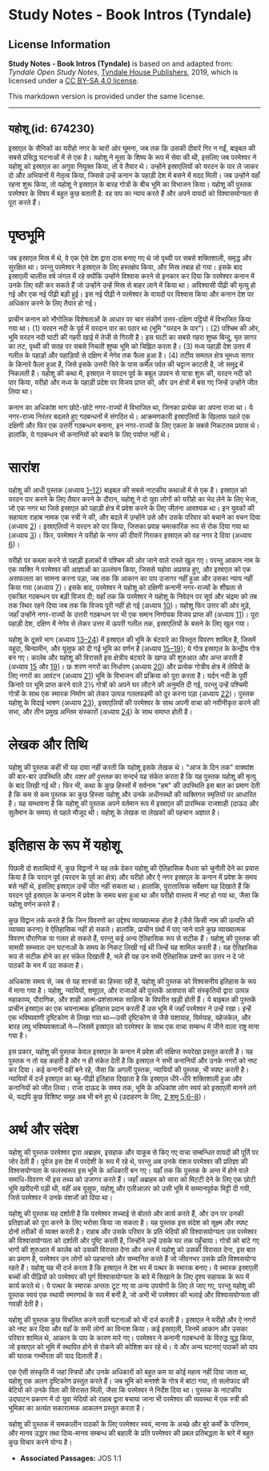 # Study Notes - Book Intros (Tyndale)

## License Information

**Study Notes - Book Intros (Tyndale)** is based on and adapted from: _Tyndale Open Study Notes_, [Tyndale House Publishers](https://tyndaleopenresources.com/), 2019, which is licensed under a [CC BY-SA 4.0 license](https://creativecommons.org/licenses/by-sa/4.0/legalcode.en).

This markdown version is provided under the same license.



--------------------------------

## यहोशू (id: 674230)

इस्राएल के सैनिकों का यरीहो नगर के चारों ओर घूमना, जब तक कि उसकी दीवारें गिर न गईं, बाइबल की सबसे प्रसिद्ध घटनाओं में से एक है। यहोशू ने मूसा के शिष्य के रूप में सेवा की थी, इसलिए जब परमेश्वर ने यहोशू को इस्राएल का अगुवा नियुक्त किया, तो वे तैयार थे। उन्होंने इस्राएलियों को यरदन के पार ले जाकर दो और अभियानों में नेतृत्व किया, जिससे उन्हें कनान के पहाड़ी देश में बसने में मदद मिली। जब उन्होंने वहाँ रहना शुरू किया, तो यहोशू ने इस्राएल के बारह गोत्रों के बीच भूमि का विभाजन किया। यहोशू की पुस्तक परमेश्वर के विषय में बहुत कुछ बताती है: वह पाप का न्याय करते हैं और अपने वायदों को विश्वासयोग्यता से पूरा करते हैं।

पृष्ठभूमि
=========

जब इस्राएल मिस्र में थे, वे एक ऐसे देश द्वारा दास बनाए गए थे जो पृथ्वी पर सबसे शक्तिशाली, समृद्ध और सुरक्षित था। परन्तु परमेश्वर ने इस्राएल के लिए हस्तक्षेप किया, और मिस्र तबाह हो गया। इसके बाद इस्राएली चालीस वर्ष जंगल में रहे क्योंकि उन्होंने विश्वास करने से इनकार कर दिया कि परमेश्वर कनान में उनके लिए वही कर सकते हैं जो उन्होंने उन्हें मिस्र से बाहर लाने में किया था। अविश्वासी पीढ़ी की मृत्यु हो गई और एक नई पीढ़ी बड़ी हुई। इस नई पीढ़ी ने परमेश्वर के वायदों पर विश्वास किया और कनान देश पर अधिकार करने के लिए तैयार हो गई।

प्राचीन कनान को भौगोलिक विशेषताओं के आधार पर चार संकीर्ण उत्तर\-दक्षिण पट्टियों में विभाजित किया गया था। (1\) यरदन नदी के पूर्व में यरदान पार का पठार था (भूमि "यरदन के पार")। (2\) पश्चिम की ओर, भूमि यरदन नदी घाटी की गहरी खाई में तेजी से गिरती है। इस घाटी का सबसे गहरा शुष्क बिन्दु, मृत सागर का तट, पृथ्वी की सतह पर सबसे निचली शुष्क भूमि को चिह्नित करता है। (3\) मध्य पहाड़ी देश उत्तर में गलील के पहाड़ों और पहाड़ियों से दक्षिण में नेगेव तक फैला हुआ है। (4\) तटीय समतल क्षेत्र भूमध्य सागर के किनारे फैला हुआ है, जिसे इसके उत्तरी सिरे के पास कर्मेल पर्वत की चट्टान काटती है, जो समुद्र में निकलती है। यहोशू की कथा में, इस्राएल ने यरदन पूर्व के बबूल उपवन से यात्रा शुरू की, यरदन नदी को पार किया, यरीहो और मध्य के पहाड़ी प्रदेश पर विजय प्राप्त की, और उन क्षेत्रों में बस गए जिन्हें उन्होंने जीत लिया था।

कनान का अधिकांश भाग छोटे\-छोटे नगर\-राज्यों में विभाजित था, जिनका प्रत्येक का अपना राजा था। ये नगर\-राज्य निरंतर बदलते हुए गठबन्धनों में संगठित थे। आक्रमणकारी इस्राएलियों के खिलाफ पहले एक दक्षिणी और फिर एक उत्तरी गठबन्धन बनाना, इन नगर\-राज्यों के लिए एकता के सबसे निकटतम प्रयास थे। हालांकि, ये गठबन्धन भी कनानियों को बचाने के लिए पर्याप्त नहीं थे।

सारांश
======

यहोशू की आधी पुस्तक (अध्याय [1–12](https://ref.ly/Josh1:1-Josh12:24)) बाइबल की सबसे नाटकीय कथाओं में से एक है। इस्राएल को यरदन पार करने के लिए तैयार करने के दौरान, यहोशू ने दो युवा लोगों को यरीहो का भेद लेने के लिए भेजा, जो एक नगर था जिसे इस्राएल को पहाड़ी क्षेत्र में प्रवेश करने के लिए जीतना आवश्यक था। इन युवकों की सहायता राहाब नामक एक स्त्री ने की, और बदले में उन्होंने उसे और उसके परिवार को बचाने का वचन दिया (अध्याय [2](https://ref.ly/Josh2:1-Josh2:24))। इस्राएलियों ने यरदन को पार किया, जिसका प्रवाह चमत्कारिक रूप से रोक दिया गया था (अध्याय [3](https://ref.ly/Josh3:1-Josh3:17))। फिर, परमेश्वर ने यरीहो के नगर की दीवारें गिराकर इस्राएल को वह नगर दे दिया (अध्याय [6](https://ref.ly/Josh6:1-Josh6:27))।

यरीहो पर कब्ज़ा करने से पहाड़ी इलाकों में पश्चिम की ओर जाने वाले रास्ते खुल गए। परन्तु आकान नाम के एक व्यक्ति ने परमेश्वर की आज्ञाओं का उल्लंघन किया, जिससे यहोवा अप्रसन्न हुए, और इस्राएल को एक असफलता का सामना करना पड़ा, जब तक कि आकान का पाप उजागर नहीं हुआ और उसका न्याय नहीं किया गया (अध्याय [7](https://ref.ly/Josh7:1-Josh7:26))। इसके बाद, परमेश्वर ने यहोशू को दक्षिणी कनानी नगर\-राज्यों के शीघ्रता से एकत्रित गठबन्धन पर बड़ी विजय दी; यहाँ तक कि परमेश्वर ने यहोशू के निवेदन पर सूर्य और चंद्रमा को तब तक स्थिर रहने दिया जब तक कि विजय पूरी नहीं हो गई (अध्याय [10](https://ref.ly/Josh10:1-Josh10:43))। यहोशू फिर उत्तर की ओर मुड़े, जहाँ उन्होंने नगर\-राज्यों के उत्तरी गठबन्धन पर भी एक समान निर्णायक विजय प्राप्त की (अध्याय [11](https://ref.ly/Josh11:1-Josh11:23))। पूरा पहाड़ी देश, दक्षिण में नेगेव से लेकर उत्तर में ऊपरी गलील तक, इस्राएलियों के बसने के लिए खुल गया।

यहोशू के दूसरे भाग (अध्याय [13–24](https://ref.ly/Josh13:1-Josh24:33)) में इस्राएल की भूमि के बंटवारे का विस्तृत विवरण शामिल है, जिसमें यहूदा, बिन्यामीन, और यूसुफ को दी गई भूमि का वर्णन है (अध्याय [15–19](https://ref.ly/Josh15:1-Josh19:51)); ये गोत्र इस्राएल के केन्द्रीय गोत्र बन गए। कालेब और यहोशू की विरासतें इस क्षेत्रीय बंटवारे के खण्ड की शुरुआत और अन्त करती हैं (अध्याय [15](https://ref.ly/Josh15:1-Josh15:63) और [19](https://ref.ly/Josh19:1-Josh19:51))। छः शरण नगरों का निर्धारण (अध्याय [20](https://ref.ly/Josh20:1-Josh20:9)) और प्रत्येक गोत्रीय क्षेत्र में लेवियों के लिए नगरों का आवंटन (अध्याय [21](https://ref.ly/Josh21:1-Josh21:45)) भूमि के विभाजन की प्रक्रिया को पूरा करता है। यर्दन नदी के पूर्वी किनारे पर भूमि प्राप्त करने वाले 2½ गोत्रों को अपने घर लौटने की अनुमति दी गई, परन्तु उन्हें पश्चिमी गोत्रों के साथ एक स्मारक निर्माण को लेकर उत्पन्न गलतफहमी को दूर करना पड़ा (अध्याय [22](https://ref.ly/Josh22:1-Josh22:34))। पुस्तक यहोशू के विदाई भाषण (अध्याय [23](https://ref.ly/Josh23:1-Josh23:16)), इस्राएलियों की परमेश्वर के साथ अपनी वाचा को नवीनीकृत करने की सभा, और तीन प्रमुख अन्तिम संस्कारों (अध्याय [24](https://ref.ly/Josh24:1-Josh24:33)) के साथ समाप्त होती है।

लेखक और तिथि
============

यहोशू की पुस्तक कहीं भी यह दावा नहीं करती कि यहोशू इसके लेखक थे। "आज के दिन तक" वाक्यांश की बार\-बार उपस्थिति और *यशर की पुस्तक* का सन्दर्भ यह संकेत करता है कि यह पुस्तक यहोशू की मृत्यु के बाद लिखी गई थी। फिर भी, कथा के कुछ हिस्सों में सर्वनाम "हम" की उपस्थिति इस बात का प्रमाण देती है कि कम से कम पुस्तक का कुछ हिस्सा यहोशू और उनके अधीनस्थों की व्यक्तिगत स्मृतियों पर आधारित है। यह सम्भावना है कि यहोशू की पुस्तक अपने वर्तमान रूप में इस्राएल की प्रारम्भिक राजशाही (दाऊद और सुलैमान के समय) से पहले मौजूद थी। यहोशू के लेखक या लेखकों की पहचान अज्ञात है।

इतिहास के रूप में यहोशू
=======================

पिछली दो शताब्दियों में, कुछ विद्वानों ने यह तर्क देकर यहोशू की ऐतिहासिक वैधता को चुनौती देने का प्रयास किया है कि यरदन पूर्व (यरदन के पूर्व का क्षेत्र) और यरीहो और ऐ नगर इस्राएल के कनान में प्रवेश के समय बसे नहीं थे, इसलिए इस्राएल उन्हें जीत नहीं सकता था। हालांकि, पुरातात्विक सर्वेक्षण यह दिखाते हैं कि यरदन पूर्व इस्राएल के कनान में प्रवेश के समय बसा हुआ था और यरीहो वास्तव में नष्ट हो गया था, जैसा कि यहोशू वर्णन करते हैं।

कुछ विद्वान तर्क करते हैं कि जिन विवरणों का उद्देश्य व्याख्यात्मक होता है (जैसे किसी नाम की उत्पत्ति की व्याख्या करना) वे ऐतिहासिक नहीं हो सकते। हालांकि, प्राचीन ग्रंथों में पाए जाने वाले कुछ व्याख्यात्मक विवरण पौराणिक या गलत हो सकते हैं, परन्तु कई अन्य ऐतिहासिक रूप से सटीक हैं। यहोशू की पुस्तक की सामग्री सम्भवतः उन घटनाओं के समय के निकट लिखी गई थी जिन्हें यह शामिल करती है। यह ऐतिहासिक रूप से सटीक होने का हर संकेत दिखाती है, भले ही यह उन सभी ऐतिहासिक प्रश्नों का उत्तर न दे जो पाठकों के मन में उठ सकता है।

अधिकांश समय से, जब से यह शास्त्रों का हिस्सा रही है, यहोशू की पुस्तक को विश्वसनीय इतिहास के रूप में माना गया है। यहोशू, न्यायियों, शमूएल, और राजाओं की पुस्तकें आसपास की संस्कृतियों द्वारा उत्पन्न महाकाव्य, पौराणिक, और शाही आत्म\-प्रशंसात्मक साहित्य के विपरीत खड़ी होती हैं। ये बाइबल की पुस्तकें प्राचीन इस्राएल का एक चयनात्मक इतिहास प्रदान करती हैं उस भूमि में जहाँ परमेश्वर ने उन्हें रखा। इन्हें एक भविष्यवाणी दृष्टिकोण से लिखा गया था—उसी दृष्टिकोण से जैसे यशायाह, यिर्मयाह, यहेजकेल, और बारह लघु भविष्यवक्ताओं ने—जिसमें इस्राएल को परमेश्वर के साथ एक वाचा सम्बन्ध में जीने वाला राष्ट्र माना गया है।

इस प्रकार, यहोशू की पुस्तक केवल इस्राएल के कनान में प्रवेश की संक्षिप्त रूपरेखा प्रस्तुत करती है। यह पुस्तक न तो यह कहती है और न ही संकेत देती है कि इस्राएल ने सभी कनानियों और उनके नगरों को नष्ट कर दिया। कई कनानी वहीं बने रहे, जैसा कि अगली पुस्तक, न्यायियों की पुस्तक, भी स्पष्ट करती है। न्यायियों में दर्ज इस्राएल का बहु\-पीढ़ी इतिहास दिखाता है कि इस्राएल धीरे\-धीरे शक्तिशाली हुआ और कनानियों को जीत लिया। राजा दाऊद के समय तक, भूमि के अधिकांश लोग स्वयं को इस्राएली मानने लगे थे, यद्यपि कुछ विशिष्ट समूह अब भी बने हुए थे (उदाहरण के लिए, [2 शमू 5:6–8](https://ref.ly/2Sam5:6-2Sam5:8))।

अर्थ और संदेश
=============

यहोशू की पुस्तक परमेश्वर द्वारा अब्राहम, इसहाक और याकूब से किए गए वाचा सम्बन्धित वायदों की पूर्ति पर जोर देती है। पूर्वज इस देश में परदेशी के रूप में रहे थे, परन्तु अब उनके वंशज परमेश्वर की प्रतिज्ञा की विश्वसयोग्यता के फलस्वरूप इस भूमि के अधिकारी बन गए। यहाँ तक कि पुस्तक के अन्त में होने वाले समाधि\-विवरण भी इस तथ्य को उजागर करते हैं। जहाँ अब्राहम को सारा को मिटटी देने के लिए एक छोटी भूमि खरीदनी पड़ी थी, वहीं अब यूसुफ, यहोशू और एलीआज़र को उसी भूमि में सम्मानपूर्वक मिट्टी दी गयी, जिसे परमेश्वर ने उनके वंशजों को दिया था। 

यहोशू की पुस्तक यह दर्शाती है कि परमेश्वर सच्चाई से बोलते और कार्य करते हैं, और उन पर उनकी प्रतिज्ञाओं को पूरा करने के लिए भरोसा किया जा सकता है। यह पुस्तक इस संदेश को सूक्ष्म और स्पष्ट दोनों तरीकों से व्यक्त करती है। राहाब और उसके परिवार के प्रति भेदियों की विश्वासयोग्यता उस परमेश्वर की विश्वासयोग्यता को दर्शाती और पुष्टि करती है, जिन्होंने उन्हें उसके घर तक पहुँचाया। गोत्रों को बांटे गए भागों की शुरुआत में कालेब को उसकी विरासत देना और अन्त में यहोशू को उसकी विरासत देना, इस बात का प्रमाण है, परमेश्वर उन लोगों को पहचानते और सम्मानित करते हैं जो जीवनभर उसके प्रति विश्वसयोग्य रहते हैं। यहोशू यह भी दर्ज करता है कि इस्राएल ने देश भर में पत्थर के स्मारक बनाए। ये स्मारक इस्राएली बच्चों की पीढ़ियों को परमेश्वर की पूर्ण विश्वासयोग्यता के बारे में सिखाने के लिए दृश्य सहायक के रूप में कार्य करते थे। ये पत्थर के स्मारक अन्ततः टूट गए या अन्य उपयोगों के लिए ले जाए गए, परन्तु यहोशू की पुस्तक स्वयं एक स्थायी स्मरणार्थ के रूप में बनी है, जो अभी भी परमेश्वर की भलाई और विश्वासयोग्यता की गवाही देती है।

यहोशू की पुस्तक कुछ विचलित करने वाली घटनाओं को भी दर्ज करती है। इस्राएल ने यरीहो और ऐ नगरों को नष्ट कर दिया और वहाँ के सभी लोगों का विनाश किया। कई इस्राएली, जिनमें आकान और उसका परिवार शामिल थे, आकान के पाप के कारण मारे गए। परमेश्वर ने कनानी गठबन्धनो के विरुद्ध युद्ध किया, जो इस्राएल को भूमि में स्थापित होने से रोकने की कोशिश कर रहे थे। ये और अन्य घटनाएं पाठकों को पाप की घातक गम्भीरता की याद दिलाती हैं।

एक ऐसी संस्कृति में जहां स्त्रियों और उनके अधिकारों को बहुत कम या कोई महत्व नहीं दिया जाता था, यहोशू एक अलग दृष्टिकोण प्रस्तुत करते हैं। जब भूमि को मनश्शे के गोत्र में बांटा गया, तो सलोफाद की बेटियों को उनके पिता की विरासत मिली, जैसा कि परमेश्वर ने निर्देश दिया था। पुस्तक के नाटकीय उद्घाटन प्रकरण में दो युवा भेदियों को राहाब द्वारा बचाया जाना भी परमेश्वर की व्यवस्था में एक स्त्री की भूमिका का अत्यंत सकारात्मक आकलन प्रस्तुत करता है।

यहोशू की पुस्तक में समकालीन पाठकों के लिए परमेश्वर स्वयं, मानव के अच्छे और बुरे कर्मों के परिणाम, और मानव उद्धार तथा दिव्य\-मानव सम्बन्ध की बहाली के प्रति परमेश्वर की प्रबल प्रतिबद्धता के बारे में बहुत कुछ विचार करने योग्य है।

* **Associated Passages:** JOS 1:1


